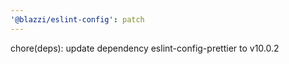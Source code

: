 ```yaml
---
'@blazzi/eslint-config': patch
---
```


chore(deps): update dependency eslint-config-prettier to v10.0.2
